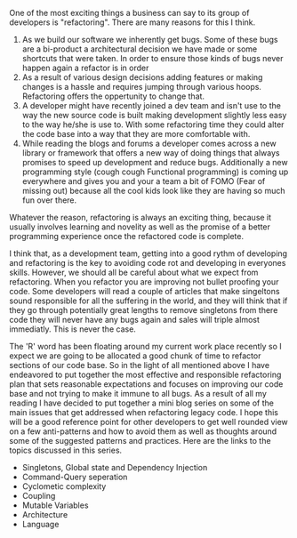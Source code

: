 One of the most exciting things a business can say to its group of developers is "refactoring". There are many reasons for this I think. 
1. As we build our software we inherently get bugs. Some of these bugs are a bi-product a architectural decision we have made or some shortcuts that were taken. In order to ensure those kinds of bugs never happen again a refactor is in order
2. As a result of various design decisions adding features or making changes is a hassle and requires jumping through various hoops. Refactoring offers the oppertunity to change that. 
3. A developer might have recently joined a dev team and isn't use to the way the new source code is built making development slightly less easy to the way he/she is use to. With some refactoring time they could alter the code base into a way that they are more comfortable with.
4. While reading the blogs and forums a developer comes across a new library or framework that offers a new way of doing things that always promises to speed up development and reduce bugs. Additionally a new programming style (cough cough Functional programming) is coming up everywhere and gives you and your a team a bit of FOMO (Fear of missing out) because all the cool kids look like they are having so much fun over there. 

Whatever the reason, refactoring is always an exciting thing, because it usually involves learning and novelity as well as the promise of a better programming experience once the refactored code is complete. 

I think that, as a development team, getting into a good rythm of developing and refactoring is the key to avoiding code rot and developing in everyones skills. However, we should all be careful about what we expect from refactoring. When you refactor you are improving not bullet proofing your code. Some developers will read a couple of articles that make singeltons sound responsible for all the suffering in the world, and they will think that if they go through potentially great lengths to remove singletons from there code they will never have any bugs again and sales will triple almost immediatly. This is never the case.

The 'R' word has been floating around my current work place recently so I expect we are going to be allocated a good chunk of time to refactor sections of our code base. So in the light of all mentioned above I have endeavored to put together the most effective and responsible refactoring plan that sets reasonable expectations and focuses on improving our code base and not trying to make it immune to all bugs. As a result of all my reading I have decided to put together a mini blog series on some of the main issues that get addressed when refactoring legacy code. I hope this will be a good reference point for other developers to get well rounded view on a few anti-patterns and how to avoid them as well as thoughts around some of the suggested patterns and practices. Here are the links to the topics discussed in this series.

- Singletons, Global state and Dependency Injection
- Command-Query seperation
- Cyclometic complexity
- Coupling
- Mutable Variables
- Architecture
- Language